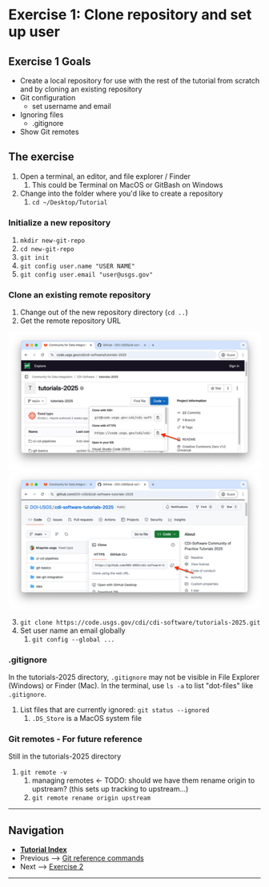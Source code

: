# Exercise 1: Clone repository and set up user

## Exercise 1 Goals

- Create a local repository for use with the rest of the tutorial from scratch and by cloning an
  existing repository
- Git configuration
  - set username and email
- Ignoring files
  - .gitignore
- Show Git remotes

## The exercise

1. Open a terminal, an editor, and file explorer / Finder
   1. This could be Terminal on MacOS or GitBash on Windows
2. Change into the folder where you'd like to create a repository
   1. `cd ~/Desktop/Tutorial`

### Initialize a new repository

1. `mkdir new-git-repo`
2. `cd new-git-repo`
3. `git init`
4. `git config user.name "USER NAME"`
5. `git config user.email "user@usgs.gov"`

### Clone an existing remote repository

1. Change out of the new repository directory (`cd ..`)
2. Get the remote repository URL

![GitLab clone](../img/gitlab-clone-repo.png)
![GitHub clone](../img/github-clone-repo.png)

3. `git clone https://code.usgs.gov/cdi/cdi-software/tutorials-2025.git`
4. Set user name an email globally
   1. `git config --global ...`

### .gitignore

In the tutorials-2025 directory, `.gitignore` may not be visible in File Explorer (Windows) or
Finder (Mac). In the terminal, use `ls -a` to list "dot-files" like `.gitignore`.

1. List files that are currently ignored: `git status --ignored`
   1. `.DS_Store` is a MacOS system file

### Git remotes - For future reference

Still in the tutorials-2025 directory

1. `git remote -v`
    1. managing remotes <- TODO: should we have them rename origin to upstream? (this sets up tracking to upstream...)
    2. `git remote rename origin upstream`

---

## Navigation

- [**Tutorial Index**](../README.md#tutorial-outline)
- Previous --> [Git reference commands](./pages/git-help-and-config.md)
- Next --> [Exercise 2](./ex2-local-branch-and-commit.md)

---
